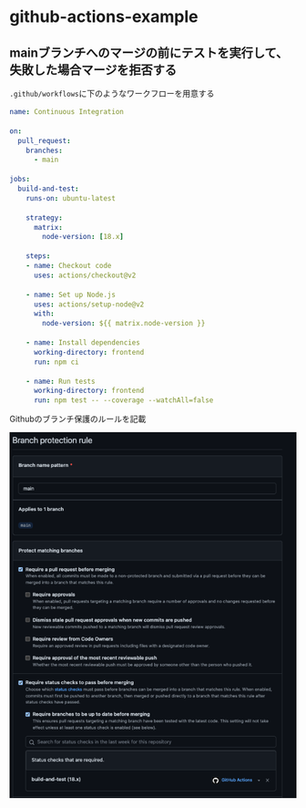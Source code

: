 # github-actions-example


## mainブランチへのマージの前にテストを実行して、失敗した場合マージを拒否する


`.github/workflows`に下のようなワークフローを用意する

```yml
name: Continuous Integration

on:
  pull_request:
    branches:
      - main

jobs:
  build-and-test:
    runs-on: ubuntu-latest

    strategy:
      matrix:
        node-version: [18.x]

    steps:
    - name: Checkout code
      uses: actions/checkout@v2

    - name: Set up Node.js
      uses: actions/setup-node@v2
      with:
        node-version: ${{ matrix.node-version }}

    - name: Install dependencies
      working-directory: frontend
      run: npm ci

    - name: Run tests
      working-directory: frontend
      run: npm test -- --coverage --watchAll=false
```

Githubのブランチ保護のルールを記載

![](/assets/スクリーンショット_ブランチ保護.png)